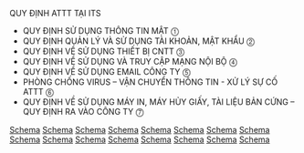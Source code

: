 QUY ĐỊNH ATTT TẠI ITS

*   QUY ĐỊNH SỬ DỤNG THÔNG TIN MẬT ⓵
*   QUY ĐỊNH QUẢN LÝ VÀ SỬ DỤNG TÀI KHOẢN, MẬT KHẨU ⓶
*   QUY ĐỊNH VỀ SỬ DỤNG THIẾT BỊ CNTT ⓷
*   QUY ĐỊNH VỀ SỬ DỤNG VÀ TRUY CẬP MẠNG NỘI BỘ ⓸
*   QUY ĐỊNH VỀ SỬ DỤNG EMAIL CÔNG TY ⓹
*   PHÒNG CHỐNG VIRUS – VẬN CHUYỂN THÔNG TIN - XỬ LÝ SỰ CỐ ATTT ⓺
*   QUY ĐỊNH VỀ SỬ DỤNG MÁY IN, MÁY HỦY GIẤY, TÀI LIỆU BẢN CỨNG – QUY ĐỊNH RA VÀO CÔNG TY ⓻

[Schema](page_28_img_0.png)
[Schema](page_28_img_1.png)
[Schema](page_28_img_2.png)
[Schema](page_28_img_3.png)
[Schema](page_28_img_4.png)
[Schema](page_28_img_5.png)
[Schema](page_28_img_6.png)
[Schema](page_28_img_7.png)
[Schema](page_28_img_8.png)
[Schema](page_28_img_9.png)
[Schema](page_28_img_10.png)
[Schema](page_28_img_11.png)
[Schema](page_28_img_12.png)
[Schema](page_28_img_13.png)
[Schema](page_28_img_14.png)
[Schema](page_28_img_15.png)
